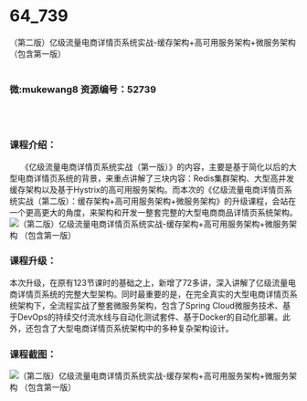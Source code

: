 # 64_739
（第二版）亿级流量电商详情页系统实战-缓存架构+高可用服务架构+微服务架构 （包含第一版）
<br/></br>
<h3>微:mukewang8 资源编号：52739</h3>
<br/></br>
<h3>课程介绍：</h3>
<div class="info-desc">
<div class="js-video-btn video-btn">&nbsp;&nbsp;&nbsp;&nbsp; 《<a title="查看与 亿级流量 相关的文章" target="_blank">亿级流量</a>电商详情页系统实战（第一版）》的内容，主要是基于简化以后的大型电商详情页系统的背景，来重点讲解了三块内容：Redis集群架构、大型高并发缓存架构以及基于Hystrix的高可用服务架构。而本次的《<a title="查看与 亿级流量 相关的文章" target="_blank">亿级流量</a>电商详情页系统实战（第二版）：缓存架构+高可用服务架构+微服务架构》的升级课程，会站在一个更高更大的角度，来架构和开发一整套完整的大型电商商品详情页系统架构。</div>
<div><img src="https://www.ko996.com/wp-content/uploads/img/2018/03/2-47-300x205.png" alt="（第二版）亿级流量电商详情页系统实战-缓存架构+高可用服务架构+微服务架构 （包含第一版）"></div>
<h3>课程升级：</h3>
</div>
<div class="section5">
<div class="wrap">
<p>本次升级，在原有123节课时的基础之上，新增了72多讲，深入讲解了亿级流量电商详情页系统的完整大型架构。同时最重要的是，在完全真实的大型电商详情页系统架构下，全流程实战了整套微服务架构，包含了Spring Cloud微服务技术、基于DevOps的持续交付流水线与自动化测试套件、基于Docker的自动化部署。此外，还包含了大型电商详情页系统架构中的多种复杂架构设计。</p>
</div>
</div>
<h3>课程截图：</h3>
<p><img src="https://www.ko996.com/wp-content/uploads/img/2018/03/3-47-300x82.png" alt="（第二版）亿级流量电商详情页系统实战-缓存架构+高可用服务架构+微服务架构 （包含第一版）"></p>

